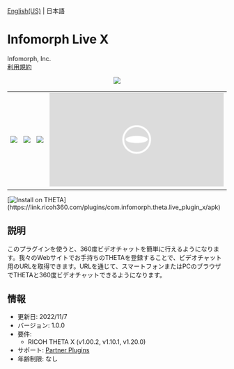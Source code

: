 [English(US)](README.md) | 日本語

# Infomorph Live X

Infomorph, Inc.  
[利用規約](https://sites.infomorph.jp/terms-of-use-infomorph-live)

<div align="center"><img src="./1.png"><table><tr><td><img src="./2.png"></td><td><img src="./3.png"></td><td><img src="./4.png"></td><td><img src="./5.png"></td></tr></table></div>

[![Install on THETA](https://assets.ricoh360.com/image/upload/v1/front/theta/install-button.svg?)](https://link.ricoh360.com/plugins/com.infomorph.theta.live_plugin_x/apk)

## 説明

<div id="plugin-description">

このプラグインを使うと、360度ビデオチャットを簡単に行えるようになります。我々のWebサイトでお手持ちのTHETAを登録することで、ビデオチャット用のURLを取得できます。URLを通じて、スマートフォンまたはPCのブラウザでTHETAと360度ビデオチャットできるようになります。

</div>

## 情報

- 更新日: 2022/11/7
- バージョン: 1.0.0
- 要件:
  - RICOH THETA X (v1.00.2, v1.10.1, v1.20.0)
- サポート: [Partner Plugins](https://sites.infomorph.jp/infomorph-live)
- 年齢制限: なし
